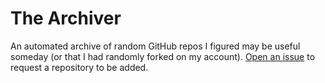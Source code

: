 # The Archiver
An automated archive of random GitHub repos I figured may be useful someday (or that I had randomly forked on my account). 
[Open an issue](https://github.com/AutoArchives/.github/issues) to request a repository to be added.
